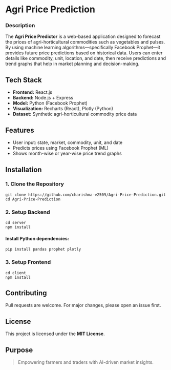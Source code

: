 # Agri Price Prediction
<h3> Description</h3>
    <p>
        The <strong>Agri Price Predictor</strong> is a web-based application designed to forecast the prices of agri-horticultural commodities such as vegetables and pulses. 
        By using machine learning algorithms—specifically Facebook Prophet—it provides future price predictions based on historical data.
        Users can enter details like commodity, unit, location, and date, then receive predictions and trend graphs that help in market planning and decision-making.
      </p>
<h2>Tech Stack</h2>
  <ul>
    <li><strong>Frontend:</strong> React.js</li>
    <li><strong>Backend:</strong> Node.js + Express</li>
    <li><strong>Model:</strong> Python (Facebook Prophet)</li>
    <li><strong>Visualization:</strong> Recharts (React), Plotly (Python)</li>
    <li><strong>Dataset:</strong> Synthetic agri-horticultural commodity price data</li>
  </ul>
<h2>Features</h2>
  <ul>
    <li>User input: state, market, commodity, unit, and date</li>
    <li>Predicts prices using Facebook Prophet (ML)</li>
    <li>Shows month-wise or year-wise price trend graphs</li>
  </ul>
<h2>Installation</h2>
    <h3>1. Clone the Repository</h3>
    <pre><code>git clone https://github.com/charishma-v2509/Agri-Price-Prediction.git
cd Agri-Price-Prediction</code></pre>
    <h3>2. Setup Backend</h3>
    <pre><code>cd server
npm install</code></pre>
    <h4>Install Python dependencies:</h4>
    <pre><code>pip install pandas prophet plotly</code></pre>
    <h3>3. Setup Frontend</h3>
    <pre><code>cd client
npm install</code></pre>
<h2>Contributing</h2>
    <p>Pull requests are welcome. For major changes, please open an issue first.</p>
<h2>License</h2>
    <p>This project is licensed under the <strong>MIT License</strong>.</p>
<h2>Purpose</h2>
    <blockquote>
      Empowering farmers and traders with AI-driven market insights.
    </blockquote>
